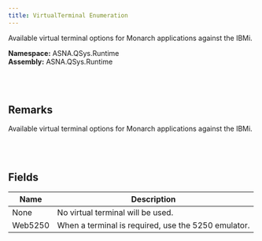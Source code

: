 ```yaml
---
title: VirtualTerminal Enumeration
---
```


Available virtual terminal options for Monarch applications against the IBMi.

**Namespace:** ASNA.QSys.Runtime <br/>
**Assembly:** ASNA.QSys.Runtime

<br>
<br>

## Remarks

Available virtual terminal options for Monarch applications against the IBMi.

[//]: # ($$TODO: Complete the Remarks section.)

<br>
<br>

## Fields

| Name | Description
| --- | --- 
| None | No virtual terminal will be used.
| Web5250 | When a terminal is required, use the 5250 emulator.

<br>
<br>

